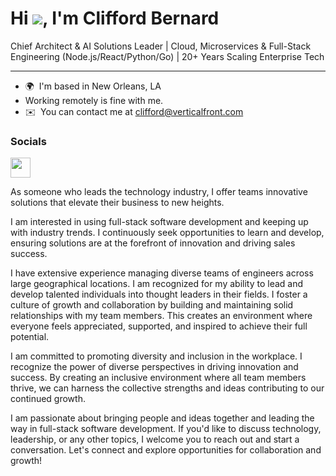 Hi ![](https://user-images.githubusercontent.com/18350557/176309783-0785949b-9127-417c-8b55-ab5a4333674e.gif), I'm Clifford Bernard
========================================================================================================================================

Chief Architect & AI Solutions Leader | Cloud, Microservices & Full-Stack Engineering (Node.js/React/Python/Go) | 20+ Years Scaling Enterprise Tech

--------------------------------------------------------------------------

*   🌍  I'm based in New Orleans, LA
*   Working remotely is fine with me.
*   ✉️  You can contact me at [clifford@verticalfront.com](mailto:clifford@verticalfront.com)

### Socials
                                  
<p align="left">
<a href="https://www.linkedin.com/in/cbernard01" target="_blank" rel="noreferrer"><img src="https://raw.githubusercontent.com/danielcranney/readme-generator/main/public/icons/socials/linkedin.svg" width="32" height="32" /></a>

<p>
As someone who leads the technology industry, I offer teams innovative solutions that elevate their business to new heights. 
</p>
<p>
I am interested in using full-stack software development and keeping up with industry trends. I continuously seek opportunities to learn and develop, ensuring solutions are at the forefront of innovation and driving sales success.
</p>
<p>
  I have extensive experience managing diverse teams of engineers across large geographical locations. I am recognized for my ability to lead and develop talented individuals into thought leaders in their fields. I foster a culture of growth and collaboration by building and maintaining solid relationships with my team members. This creates an environment where everyone feels appreciated, supported, and inspired to achieve their full potential.
</p>
<p>
I am committed to promoting diversity and inclusion in the workplace. I recognize the power of diverse perspectives in driving innovation and success. By creating an inclusive environment where all team members thrive, we can harness the collective strengths and ideas contributing to our continued growth.
</p>
<p>
  I am passionate about bringing people and ideas together and leading the way in full-stack software development. If you'd like to discuss technology, leadership, or any other topics, I welcome you to reach out and start a conversation. Let's connect and explore opportunities for collaboration and growth!
</p>
                    

<!-- ### Blog -->
                                  
<!-- <p align="left">
<a href="https://www.twitter.com/Bern_Cliff" target="_blank" rel="noreferrer"><img src="https://raw.githubusercontent.com/danielcranney/readme-generator/main/public/icons/socials/twitter.svg" width="32" height="32" /></a>
<a href="https://cbernard01.hashnode.dev" target="_blank" rel="noreferrer"><img src="https://raw.githubusercontent.com/danielcranney/readme-generator/main/public/icons/socials/hashnode.svg" width="32" height="32" /></a>
<a href="https://www.linkedin.com/in/cbernard01" target="_blank" rel="noreferrer"><img src="https://raw.githubusercontent.com/danielcranney/readme-generator/main/public/icons/socials/linkedin.svg" width="32" height="32" /></a>
<a href="http://www.medium.com/@cbernard01" target="_blank" rel="noreferrer"><img src="https://raw.githubusercontent.com/danielcranney/readme-generator/main/public/icons/socials/medium.svg" width="32" height="32" /></a>
</p> -->

